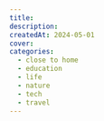 ```yaml
---
title:
description:
createdAt: 2024-05-01
cover:
categories:
  - close to home
  - education
  - life
  - nature
  - tech
  - travel
---
```

